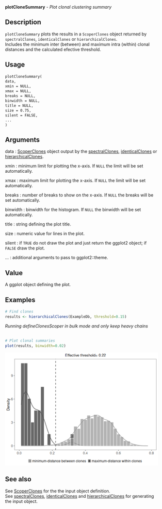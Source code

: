 **plotCloneSummary** - *Plot clonal clustering summary*

Description
--------------------

`plotCloneSummary` plots the results in a `ScoperClones` object returned 
by `spectralClones`, `identicalClones` or `hierarchicalClones`.  
Includes the minimum inter (between) and maximum intra (within) clonal distances 
and the calculated efective threshold.


Usage
--------------------
```
plotCloneSummary(
data,
xmin = NULL,
xmax = NULL,
breaks = NULL,
binwidth = NULL,
title = NULL,
size = 0.75,
silent = FALSE,
...
)
```

Arguments
-------------------

data
:   [ScoperClones](ScoperClones-class.md) object output by the [spectralClones](spectralClones.md), 
[identicalClones](identicalClones.md) or [hierarchicalClones](hierarchicalClones.md).

xmin
:   minimum limit for plotting the x-axis. If `NULL` the limit will 
be set automatically.

xmax
:   maximum limit for plotting the x-axis. If `NULL` the limit will 
be set automatically.

breaks
:   number of breaks to show on the x-axis. If `NULL` the breaks will 
be set automatically.

binwidth
:   binwidth for the histogram. If `NULL` the binwidth 
will be set automatically.

title
:   string defining the plot title.

size
:   numeric value for lines in the plot.

silent
:   if `TRUE` do not draw the plot and just return the ggplot2 
object; if `FALSE` draw the plot.

...
:   additional arguments to pass to ggplot2::theme.




Value
-------------------

A ggplot object defining the plot.



Examples
-------------------

```R
# Find clones
results <- hierarchicalClones(ExampleDb, threshold=0.15)

```

*Running defineClonesScoper in bulk mode and only keep heavy chains*
```R

# Plot clonal summaries
plot(results, binwidth=0.02)
```

![4](plotCloneSummary-4.png)


See also
-------------------

See [ScoperClones](ScoperClones-class.md) for the the input object definition.  
See [spectralClones](spectralClones.md), [identicalClones](identicalClones.md) and [hierarchicalClones](hierarchicalClones.md) 
for generating the input object.






